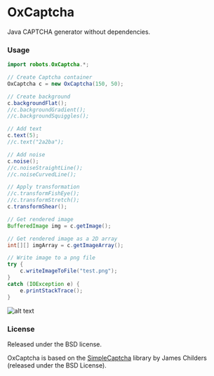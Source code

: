 # OxCaptcha
Java CAPTCHA generator without dependencies.

### Usage

```java
import robots.OxCaptcha.*;

// Create Captcha container
OxCaptcha c = new OxCaptcha(150, 50);

// Create background
c.backgroundFlat();
//c.backgroundGradient();
//c.backgroundSquiggles();

// Add text
c.text(5);
//c.text("2a2ba");

// Add noise
c.noise();
//c.noiseStraightLine();
//c.noiseCurvedLine();

// Apply transformation
//c.transformFishEye();
//c.transformStretch();
c.transformShear();

// Get rendered image
BufferedImage img = c.getImage();

// Get rendered image as a 2D array
int[][] imgArray = c.getImageArray();

// Write image to a png file
try {
    c.writeImageToFile("test.png");
}
catch (IOException e) {
    e.printStackTrace();
}
```

![alt text](https://raw.githubusercontent.com/gbaydin/OxCaptcha/master/test.png "")

### License

Released under the BSD license.

OxCaptcha is based on the [SimpleCaptcha](http://simplecaptcha.sourceforge.net/) library by James Childers (released under the BSD License).
